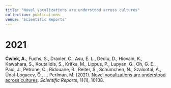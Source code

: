 ```yaml
---
title: "Novel vocalizations are understood across cultures"
collection: publications
venue: 'Scientific Reports'
---
```


2021
===
<b>Ćwiek, A.</b>, Fuchs, S., Draxler, C., Asu, E. L., Dediu, D., Hiovain, K., Kawahara, S., Koutalidis, S., Krifka, M., Lippus, P., Lupyan, G., Oh, G. E., Paul, J., Petrone, C., Ridouane, R., Reiter, S., Schümchen, N., Szalontai, Á., Ünal-Logacev, Ö., … Perlman, M. (2021). [Novel vocalizations are understood across cultures](https://www.nature.com/articles/s41598-021-89445-4). <i>Scientific Reports</i>, 11(1), 10108.
